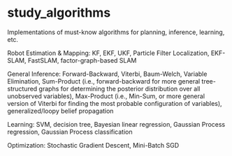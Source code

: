 study_algorithms
================

Implementations of must-know algorithms for planning, inference, learning, etc.

Robot Estimation & Mapping:
KF, EKF, UKF, Particle Filter Localization, EKF-SLAM, FastSLAM, factor-graph-based SLAM

General Inference:
Forward-Backward, Viterbi, Baum-Welch, Variable Elimination, Sum-Product (i.e., forward-backward for more general tree-structured graphs for determining the posterior distribution over all unobserved variables), Max-Product (i.e., Min-Sum, or more general version of Viterbi for finding the most probable configuration of variables), generalized/loopy belief propagation

Learning:
SVM, decision tree, Bayesian linear regression, Gaussian Process regression, Gaussian Process classification

Optimization:
Stochastic Gradient Descent, Mini-Batch SGD
